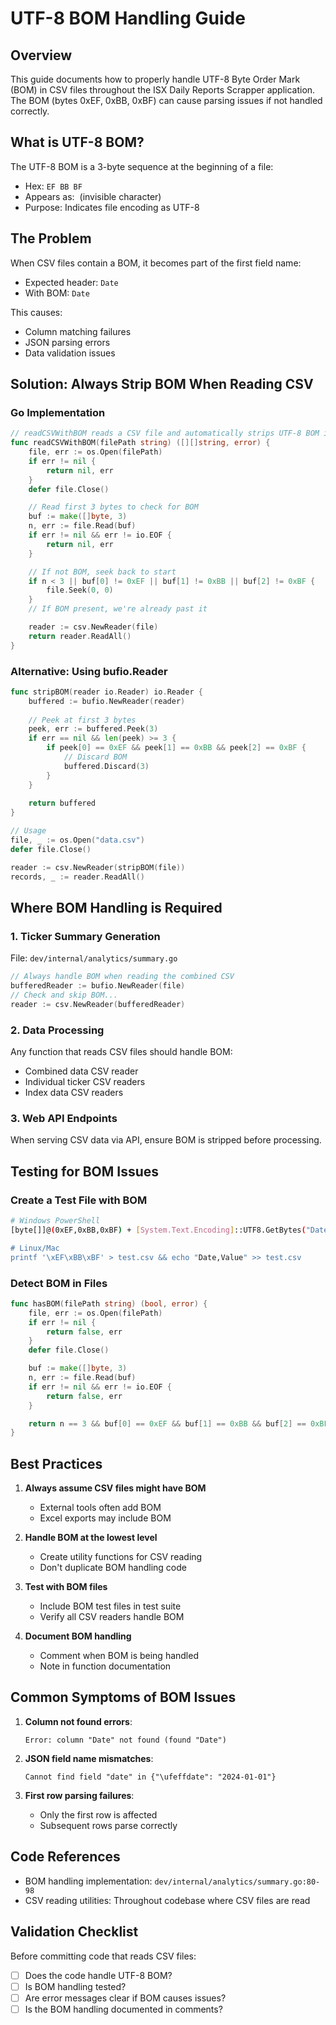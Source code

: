 # UTF-8 BOM Handling Guide

## Overview
This guide documents how to properly handle UTF-8 Byte Order Mark (BOM) in CSV files throughout the ISX Daily Reports Scrapper application. The BOM (bytes 0xEF, 0xBB, 0xBF) can cause parsing issues if not handled correctly.

## What is UTF-8 BOM?

The UTF-8 BOM is a 3-byte sequence at the beginning of a file:
- Hex: `EF BB BF`
- Appears as: `﻿` (invisible character)
- Purpose: Indicates file encoding as UTF-8

## The Problem

When CSV files contain a BOM, it becomes part of the first field name:
- Expected header: `Date`
- With BOM: `﻿Date`

This causes:
- Column matching failures
- JSON parsing errors
- Data validation issues

## Solution: Always Strip BOM When Reading CSV

### Go Implementation

```go
// readCSVWithBOM reads a CSV file and automatically strips UTF-8 BOM if present
func readCSVWithBOM(filePath string) ([][]string, error) {
    file, err := os.Open(filePath)
    if err != nil {
        return nil, err
    }
    defer file.Close()

    // Read first 3 bytes to check for BOM
    buf := make([]byte, 3)
    n, err := file.Read(buf)
    if err != nil && err != io.EOF {
        return nil, err
    }

    // If not BOM, seek back to start
    if n < 3 || buf[0] != 0xEF || buf[1] != 0xBB || buf[2] != 0xBF {
        file.Seek(0, 0)
    }
    // If BOM present, we're already past it

    reader := csv.NewReader(file)
    return reader.ReadAll()
}
```

### Alternative: Using bufio.Reader

```go
func stripBOM(reader io.Reader) io.Reader {
    buffered := bufio.NewReader(reader)
    
    // Peek at first 3 bytes
    peek, err := buffered.Peek(3)
    if err == nil && len(peek) >= 3 {
        if peek[0] == 0xEF && peek[1] == 0xBB && peek[2] == 0xBF {
            // Discard BOM
            buffered.Discard(3)
        }
    }
    
    return buffered
}

// Usage
file, _ := os.Open("data.csv")
defer file.Close()

reader := csv.NewReader(stripBOM(file))
records, _ := reader.ReadAll()
```

## Where BOM Handling is Required

### 1. Ticker Summary Generation
File: `dev/internal/analytics/summary.go`
```go
// Always handle BOM when reading the combined CSV
bufferedReader := bufio.NewReader(file)
// Check and skip BOM...
reader := csv.NewReader(bufferedReader)
```

### 2. Data Processing
Any function that reads CSV files should handle BOM:
- Combined data CSV reader
- Individual ticker CSV readers
- Index data CSV readers

### 3. Web API Endpoints
When serving CSV data via API, ensure BOM is stripped before processing.

## Testing for BOM Issues

### Create a Test File with BOM
```bash
# Windows PowerShell
[byte[]]@(0xEF,0xBB,0xBF) + [System.Text.Encoding]::UTF8.GetBytes("Date,Value`ndata") | Set-Content test.csv -Encoding Byte

# Linux/Mac
printf '\xEF\xBB\xBF' > test.csv && echo "Date,Value" >> test.csv
```

### Detect BOM in Files
```go
func hasBOM(filePath string) (bool, error) {
    file, err := os.Open(filePath)
    if err != nil {
        return false, err
    }
    defer file.Close()

    buf := make([]byte, 3)
    n, err := file.Read(buf)
    if err != nil && err != io.EOF {
        return false, err
    }

    return n == 3 && buf[0] == 0xEF && buf[1] == 0xBB && buf[2] == 0xBF, nil
}
```

## Best Practices

1. **Always assume CSV files might have BOM**
   - External tools often add BOM
   - Excel exports may include BOM

2. **Handle BOM at the lowest level**
   - Create utility functions for CSV reading
   - Don't duplicate BOM handling code

3. **Test with BOM files**
   - Include BOM test files in test suite
   - Verify all CSV readers handle BOM

4. **Document BOM handling**
   - Comment when BOM is being handled
   - Note in function documentation

## Common Symptoms of BOM Issues

1. **Column not found errors**:
   ```
   Error: column "Date" not found (found "﻿Date")
   ```

2. **JSON field name mismatches**:
   ```
   Cannot find field "date" in {"\ufeffdate": "2024-01-01"}
   ```

3. **First row parsing failures**:
   - Only the first row is affected
   - Subsequent rows parse correctly

## Code References

- BOM handling implementation: `dev/internal/analytics/summary.go:80-98`
- CSV reading utilities: Throughout codebase where CSV files are read

## Validation Checklist

Before committing code that reads CSV files:

- [ ] Does the code handle UTF-8 BOM?
- [ ] Is BOM handling tested?
- [ ] Are error messages clear if BOM causes issues?
- [ ] Is the BOM handling documented in comments?